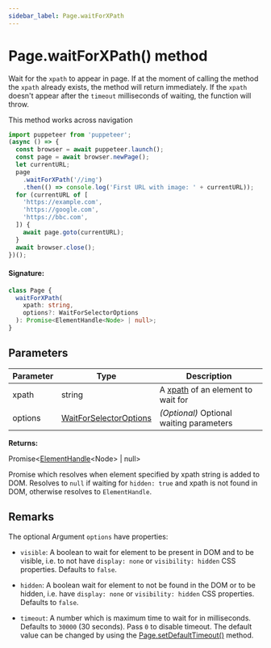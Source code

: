 ```yaml
---
sidebar_label: Page.waitForXPath
---
```


# Page.waitForXPath() method

Wait for the `xpath` to appear in page. If at the moment of calling the method the `xpath` already exists, the method will return immediately. If the `xpath` doesn't appear after the `timeout` milliseconds of waiting, the function will throw.

This method works across navigation

```ts
import puppeteer from 'puppeteer';
(async () => {
  const browser = await puppeteer.launch();
  const page = await browser.newPage();
  let currentURL;
  page
    .waitForXPath('//img')
    .then(() => console.log('First URL with image: ' + currentURL));
  for (currentURL of [
    'https://example.com',
    'https://google.com',
    'https://bbc.com',
  ]) {
    await page.goto(currentURL);
  }
  await browser.close();
})();
```

#### Signature:

```typescript
class Page {
  waitForXPath(
    xpath: string,
    options?: WaitForSelectorOptions
  ): Promise<ElementHandle<Node> | null>;
}
```

## Parameters

| Parameter | Type                                                            | Description                                                                             |
| --------- | --------------------------------------------------------------- | --------------------------------------------------------------------------------------- |
| xpath     | string                                                          | A [xpath](https://developer.mozilla.org/en-US/docs/Web/XPath) of an element to wait for |
| options   | [WaitForSelectorOptions](./puppeteer.waitforselectoroptions.md) | _(Optional)_ Optional waiting parameters                                                |

**Returns:**

Promise&lt;[ElementHandle](./puppeteer.elementhandle.md)&lt;Node&gt; \| null&gt;

Promise which resolves when element specified by xpath string is added to DOM. Resolves to `null` if waiting for `hidden: true` and xpath is not found in DOM, otherwise resolves to `ElementHandle`.

## Remarks

The optional Argument `options` have properties:

- `visible`: A boolean to wait for element to be present in DOM and to be visible, i.e. to not have `display: none` or `visibility: hidden` CSS properties. Defaults to `false`.

- `hidden`: A boolean wait for element to not be found in the DOM or to be hidden, i.e. have `display: none` or `visibility: hidden` CSS properties. Defaults to `false`.

- `timeout`: A number which is maximum time to wait for in milliseconds. Defaults to `30000` (30 seconds). Pass `0` to disable timeout. The default value can be changed by using the [Page.setDefaultTimeout()](./puppeteer.page.setdefaulttimeout.md) method.
